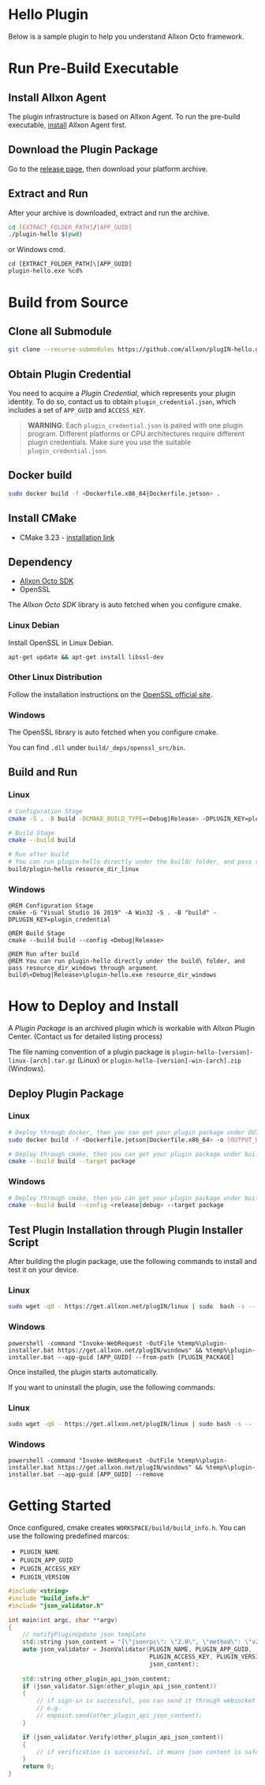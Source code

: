 # Hello Plugin
Below is a sample plugin to help you understand Allxon Octo framework.

# Run Pre-Build Executable

## Install Allxon Agent
The plugin infrastructure is based on Allxon Agent. To run the pre-build executable, [install](https://www.allxon.com/knowledge/install-allxon-agent-via-command-prompt) Allxon Agent first. 

## Download the Plugin Package
Go to the [release page](https://github.com/allxon/plugIN-hello/releases), then download your platform archive.

## Extract and Run
After your archive is downloaded, extract and run the archive.
```bash
cd [EXTRACT_FOLDER_PATH]/[APP_GUID]
./plugin-hello $(pwd)
```
or Windows cmd.
```batch
cd [EXTRACT_FOLDER_PATH]\[APP_GUID]
plugin-hello.exe %cd%
```

# Build from Source
## Clone all Submodule
```bash
git clone --recurse-submodules https://github.com/allxon/plugIN-hello.git
```

## Obtain Plugin Credential
You need to acquire a _Plugin Credential_, which represents your plugin identity. To do so, contact us to obtain `plugin_credential.json`, which includes a set of `APP_GUID` and `ACCESS_KEY`. 
> **WARNING**: Each `plugin_credential.json` is paired with one plugin program. Different platforms or CPU architectures require different plugin credentials. Make sure you use the suitable `plugin_credential.json`. 

## Docker build
```bash
sudo docker build -f <Dockerfile.x86_64|Dockerfile.jetson> .
```

## Install CMake
- CMake 3.23 - [installation link](https://cmake.org/download/)

## Dependency
- [Allxon Octo SDK](https://github.com/allxon/octo-sdk)
- OpenSSL

The _Allxon Octo SDK_ library is auto fetched when you configure cmake.

### Linux Debian
Install OpenSSL in Linux Debian.

```bash
apt-get update && apt-get install libssl-dev
```

### Other Linux Distribution 
Follow the installation instructions on the [OpenSSL official site](https://www.openssl.org).

### Windows
The OpenSSL library is auto fetched when you configure cmake.

You can find `.dll` under `build/_deps/openssl_src/bin`.

## Build and Run

### Linux
```bash
# Configuration Stage
cmake -S . -B build -DCMAKE_BUILD_TYPE=<Debug|Release> -DPLUGIN_KEY=plugin_credential.json

# Build Stage
cmake --build build

# Run after build
# You can run plugin-hello directly under the build/ folder, and pass resource_dir_linux through argument
build/plugin-hello resource_dir_linux
```

### Windows
```batch
@REM Configuration Stage
cmake -G "Visual Studio 16 2019" -A Win32 -S . -B "build" -DPLUGIN_KEY=plugin_credential

@REM Build Stage
cmake --build build --config <Debug|Release>

@REM Run after build
@REM You can run plugin-hello directly under the build\ folder, and pass resource_dir_windows through argument
build\<Debug|Release>\plugin-hello.exe resource_dir_windows
```

# How to Deploy and Install
A _Plugin Package_ is an archived plugin which is workable with Allxon Plugin Center. (Contact us for detailed listing process)

The file naming convention of a plugin package is `plugin-hello-[version]-linux-[arch].tar.gz` (Linux) or `plugin-hello-[version]-win-[arch].zip` (Windows). 

## Deploy Plugin Package 

### Linux
```bash
# Deploy through docker, then you can get your plugin package under OUTPUT_DIRECTORY 
sudo docker build -f <Dockerfile.jetson|Dockerfile.x86_64> -o [OUTPUT_DIRECTORY] .
```
```bash
# Deploy through cmake, then you can get your plugin package under build directory
cmake --build build --target package
```

### Windows
```bash
# Deploy through cmake, then you can get your plugin package under build directory
cmake --build build --config <release|debug> --target package
```

## Test Plugin Installation through Plugin Installer Script
After building the plugin package, use the following commands to install and test it on your device.

### Linux
```bash
sudo wget -qO - https://get.allxon.net/plugIN/linux | sudo  bash -s -- --app-guid [APP_GUID] --from-path [PLUGIN_PACKAGE]
``` 

### Windows
```batch
powershell -command "Invoke-WebRequest -OutFile %temp%\plugin-installer.bat https://get.allxon.net/plugIN/windows" && %temp%\plugin-installer.bat --app-guid [APP_GUID] --from-path [PLUGIN_PACKAGE]
```

Once installed, the plugin starts automatically.

If you want to uninstall the plugin, use the following commands:
 
### Linux 
```bash
sudo wget -qO - https://get.allxon.net/plugIN/linux | sudo bash -s -- --app-guid [APP_GUID] --remove
``` 

### Windows
```batch
powershell -command "Invoke-WebRequest -OutFile %temp%\plugin-installer.bat https://get.allxon.net/plugIN/windows" && %temp%\plugin-installer.bat --app-guid [APP_GUID] --remove
```

# Getting Started
Once configured, cmake creates `WORKSPACE/build/build_info.h`. You can use the following predefined marcos:
- `PLUGIN_NAME` 
- `PLUGIN_APP_GUID`
- `PLUGIN_ACCESS_KEY`
- `PLUGIN_VERSION`

```cpp
#include <string>
#include "build_info.h"
#include "json_validator.h"

int main(int argc, char **argv)
{
    // notifyPluginUpdate json template
    std::string json_content = "{\"jsonrpc\": \"2.0\", \"method\": \"v2/notifyPluginUpdate\"...}"; 
    auto json_validator = JsonValidator(PLUGIN_NAME, PLUGIN_APP_GUID,
                                        PLUGIN_ACCESS_KEY, PLUGIN_VERSION,
                                        json_content); 
    
    std::string other_plugin_api_json_content;
    if (json_validator.Sign(other_plugin_api_json_content))
    {
        // if sign-in is successful, you can send it through websocket
        // e.g. 
        // enpoint.send(other_plugin_api_json_content);
    }

    if (json_validator.Verify(other_plugin_api_json_content))
    {
        // if verification is successful, it means json content is safe, and you can read it
    }
    return 0;
}
```
